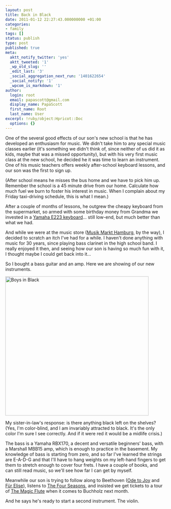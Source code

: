 ```yaml
---
layout: post
title: Back in Black
date: 2011-01-12 22:27:43.000000000 +01:00
categories:
- family
tags: []
status: publish
type: post
published: true
meta:
  aktt_notify_twitter: 'yes'
  aktt_tweeted: '1'
  _wp_old_slug: ''
  _edit_last: '3'
  _social_aggregation_next_run: '1401622654'
  _social_notify: '1'
  _wpcom_is_markdown: '1'
author:
  login: root
  email: papascott@gmail.com
  display_name: PapaScott
  first_name: Root
  last_name: User
excerpt: !ruby/object:Hpricot::Doc
  options: {}
---
```

<p>One of the several good effects of our son's new school is that he has developed an enthusiasm for music. We didn't take him to any special music classes earlier (it's something we didn't think of, since neither of us did it as kids, maybe that was a missed opportunity), but with his very first music class at the new school, he decided he it was time to learn an instrument. One of his music teachers offers weekly after-school keyboard lessons, and our son was the first to sign up.</p>
<p>(After school means he misses the bus home and we have to pick him up. Remember the school is a 45 minute drive from our home. Calculate how much fuel we burn to foster his interest in music. When I complain about my Friday taxi-driving schedule, this is what I mean.)</p>
<p>After a couple of months of lessons, he outgrew the cheapy keyboard from the supermarket, so armed with some birthday money from Grandma we invested in a <a href="http://usa.yamaha.com/products/musical-instruments/keyboards/digitalkeyboards/portable_keyboards/psr-e223/">Yamaha E223 keyboard</a>... still low-end, but much better than what we had.</p>
<p>And while we were at the music store (<a href="http://www.musikmarkthamburg.de/">Musik Markt Hamburg</a>, by the way), I decided to scratch an itch I've had for a while. I haven't done anything with music for 30 years, since playing bass clarinet in the high school band. I really enjoyed it then, and seeing how our son is having so much fun with it, I thought maybe I could get back into it...</p>
<p>So I bought a bass guitar and an amp. Here we are showing of our new instruments.</p>
<p><img src="http://www.papascott.de/wordpress/wp-content/uploads/2011/01/Foto-3.jpg" alt="Boys in Black" border="0" width="450" height="438" /></p>
<p>My sister-in-law's response: is there anything black left on the shelves? (Yes, I'm color-blind, and I am invariably attracted to black. It's the only color I'm sure I see correctly. And if it were red it would be a midlife crisis.)</p>
<p>The bass is a Yamaha RBX170, a decent and versatile beginners' bass, with a Marshall MBB15 amp, which is enough to practice in the basement. My knowledge of bass is starting from zero, and so far I've learned the strings are E-A-D-G and that I'll have to hang weights on my left-hand fingers to get them to stretch enough to cover four frets. I have a couple of books, and can still read music, so we'll see how far I can get by myself.</p>
<p>Meanwhile our son is trying to follow along to Beethoven (<a href="http://en.wikipedia.org/wiki/Ode_to_Joy">Ode to Joy</a> and <a href="http://en.wikipedia.org/wiki/F%C3%BCr_Elise">Für Elise</a>), listens to <a href="http://en.wikipedia.org/wiki/The_Four_Seasons_(Vivaldi)">The Four Seasons</a>, and insisted we get tickets to a tour of <a href="http://en.wikipedia.org/wiki/The_Magic_Flute">The Magic Flute</a> when it comes to Buchholz next month.</p>
<p>And he says he's ready to start a second instrument. The violin.</p>
